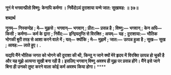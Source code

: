 **नूनं मे भगवान्प्रीतो विष्णु: केनापि कर्मणा ।** **निर्वेदोऽयं दुराशाया यन्मे जात: सुखावह: ॥ ३७॥** 

**शब्दार्थ** 

**नूनम्—** **निस्सन्देह** **; मे—** **मुझसे** **; भगवान्—** **भगवान्** **; प्रीत:—** **प्रसन्न है** **; विष्णु:—** **भगवान्** **; केन अपि—** **किसी** **; कर्मणा—** **कर्म के** **द्वारा** **; निर्वेद:—** **इन्द्रियतृप्ति से विरक्ति** **; अयम्—** **यह** **; दुराशाया:—** **भौतिक भोगकी बुरी तरह से आशा करने वाले में** **; यत्—** **क्योंकि** **; मे—** **मुझमें** **; जात:—** **उत्पन्न हुआ है** **; सुख—** **सुख** **; आवह:—** **लाते हुए।** **.** 

**यद्यपि मैंने भौतिक जगत को भोगने की दुराशा की थी, किन्तु न जाने क्यों मेरे हृदय में** **विरक्ति उत्पन्न हो चुकी है और यह मुझे अत्यन्त सुखी बना रही है। इसलिए भगवान् विष्णु** **अवश्य ही मुझ पर प्रसन्न होंगे। मैंने इसे जाने बिना ही उनको तुष्ट करने वाला कोई कर्म अवश्य** **किया होगा।** **** 